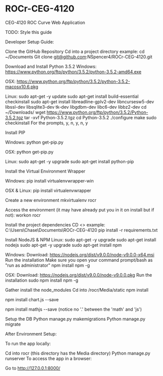# ROCr-CEG-4120
CEG-4120 ROC Curve Web Application

TODO: Style this guide

Developer Setup Guide:

Clone the GitHub Repository
Cd into a project directory example: cd ~/Documents
Git clone git@github.com:NSpencer4/ROCr-CEG-4120.git

Download and Install Python 3.5.2
Windows: 
https://www.python.org/ftp/python/3.5.2/python-3.5.2-amd64.exe

OSX: 
https://www.python.org/ftp/python/3.5.2/python-3.5.2-macosx10.6.pkg

Linux: 
sudo apt-get -y update
sudo apt-get install build-essential checkinstall
sudo apt-get install libreadline-gplv2-dev libncursesw5-dev libssl-dev libsqlite3-dev tk-dev libgdbm-dev libc6-dev libbz2-dev
cd ~/Downloads/
wget https://www.python.org/ftp/python/3.5.2/Python-3.5.2.tgz
tar -xvf Python-3.5.2.tgz
cd Python-3.5.2
./configure
make
sudo checkinstall
For the prompts, y, n, y, n, y

Install PIP

Windows:
python get-pip.py

OSX:
python get-pip.py

Linux:
sudo apt-get -y upgrade
sudo apt-get install python-pip

Install the Virtual Environment Wrapper

Windows:
pip install virtualenvwrapper-win

OSX & Linux:
pip install virtualenvwrapper

Create a new environment
mkvirtualenv rocr

Access the environment (it may have already put you in it on install but if not):
workon rocr

Install the project dependencies
CD <<project root>> example: C:\Users\Chase\Documents\ROCr-CEG-4120
pip install -r requirements.txt

Install NodeJS & NPM
Linux:
sudo apt-get -y upgrade
sudo apt-get install nodejs
sudo apt-get -y upgrade
sudo apt-get install npm

Windows:
Download: https://nodejs.org/dist/v9.0.0/node-v9.0.0-x64.msi
Run the installation
Make sure you open your command prompt/bash as "run as administrator"
npm install npm -g

OSX:
Download: https://nodejs.org/dist/v9.0.0/node-v9.0.0.pkg
Run the installation
sudo npm install npm -g

Gather install the node_modules
Cd into /rocr/Media/static
npm install

npm install chart.js --save

npm install mathjs --save    (notice no '.' between the 'math' and 'js')


Setup the DB
Python manage.py makemigrations
Python manage.py migrate

After Environment Setup:

To run the app locally:

Cd into rocr (this directory has the Media directory)
Python manage.py runserver
To access the app in a browser:

Go to http://127.0.0.1:8000/
